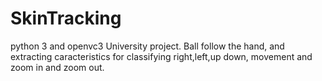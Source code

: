 # SkinTracking 
python 3 and openvc3
University project.
Ball follow the hand, and extracting caracteristics for classifying right,left,up down, movement and zoom in and zoom out.

